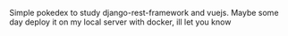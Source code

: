 Simple pokedex to study django-rest-framework and vuejs.
Maybe some day deploy it on my local server with docker, ill let you know